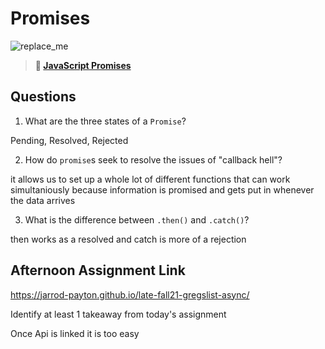 # Promises

![replace_me](https://codeworks.blob.core.windows.net/public/assets/img/illustrations/placeholder.svg)

> **📖 [JavaScript Promises](https://codeworksacademy.com/fs-student-guide/resources/wk4/02-Promises)**

## Questions

1. What are the three states of a `Promise`?

Pending, Resolved, Rejected

2. How do `promise`s seek to resolve the issues of "callback hell"?

it allows us to set up a whole lot of different functions that can work simultaniously because information is promised and gets put in whenever the data arrives

3. What is the difference between `.then()` and `.catch()`?

then works as a resolved and catch is more of a rejection

## Afternoon Assignment Link

https://jarrod-payton.github.io/late-fall21-gregslist-async/

Identify at least 1 takeaway from today's assignment

Once Api is linked it is too easy
